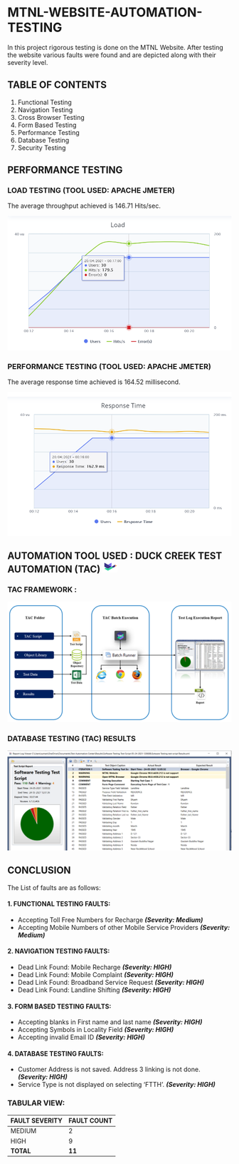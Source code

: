 # MTNL-WEBSITE-AUTOMATION-TESTING
In this project rigorous testing is done on the MTNL Website. After testing the website various faults were found and are depicted along with their severity level.

## TABLE OF CONTENTS

1. Functional Testing
2. Navigation Testing
3. Cross Browser Testing
4. Form Based Testing
5. Performance Testing
6. Database Testing
7. Security Testing

## PERFORMANCE TESTING
### LOAD TESTING (TOOL USED: APACHE JMETER)
The average throughput achieved is 146.71 Hits/sec.

![image](https://github.com/sumnandi/MTNL-WEBSITE-TESTING/blob/main/Load%20Test%20Graph.png)


### PERFORMANCE TESTING (TOOL USED: APACHE JMETER)
The average response time achieved is 164.52 millisecond.

![image](https://github.com/sumnandi/MTNL-WEBSITE-TESTING/blob/main/Response%20Time%20Graph.png)


## AUTOMATION TOOL USED : DUCK CREEK TEST AUTOMATION (TAC) ![image](https://github.com/sumnandi/MTNL-WEBSITE-TESTING/blob/main/DuckCreekLogo_1.PNG)
### TAC FRAMEWORK :
![image](https://github.com/sumnandi/MTNL-WEBSITE-TESTING/blob/main/TAC%20Framework.png)

### DATABASE TESTING (TAC) RESULTS
![image](https://github.com/sumnandi/MTNL-WEBSITE-TESTING/blob/main/TAC%20Results.png)

## CONCLUSION
The List of faults are as follows: 

#### 1.	FUNCTIONAL TESTING FAULTS:
  * Accepting Toll Free Numbers for Recharge      **_(Severity: Medium)_**
  *	Accepting Mobile Numbers of other Mobile Service Providers      **_(Severity: Medium)_**

#### 2.	NAVIGATION TESTING FAULTS:
* Dead Link Found: Mobile Recharge      **_(Severity: HIGH)_**
* Dead Link Found: Mobile Complaint     **_(Severity: HIGH)_**
* Dead Link Found: Broadband Service Request      **_(Severity: HIGH)_**
* Dead Link Found: Landline Shifting      **_(Severity: HIGH)_**

#### 3.	FORM BASED TESTING FAULTS:
* Accepting blanks in First name and last name      **_(Severity: HIGH)_**
* Accepting Symbols in Locality Field     **_(Severity: HIGH)_**
* Accepting invalid Email ID      **_(Severity: HIGH)_**

#### 4.	DATABASE TESTING FAULTS:
* Customer Address is not saved. Address 3 linking is not done.	**_(Severity: HIGH)_**
* Service Type is not displayed on selecting ‘FTTH’.			**_(Severity: HIGH)_**

### TABULAR VIEW:

FAULT SEVERITY  | FAULT COUNT
----------------|------------
MEDIUM	        |   2
HIGH            |   9
**TOTAL**       | **11**


